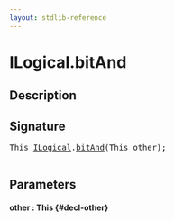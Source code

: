 ```yaml
---
layout: stdlib-reference
---
```


# ILogical\.bitAnd

## Description





## Signature 

<pre>
<span class="code_keyword">This</span> <a href="/stdlib-reference/interfaces/ILogical/index" class="code_type">ILogical</a>.<a href="/stdlib-reference/interfaces/ILogical/bitAnd">bitAnd</a>(<span class="code_keyword">This</span> <span class='code_param'>other</span>);

</pre>

## Parameters

#### other  : This {#decl-other}

